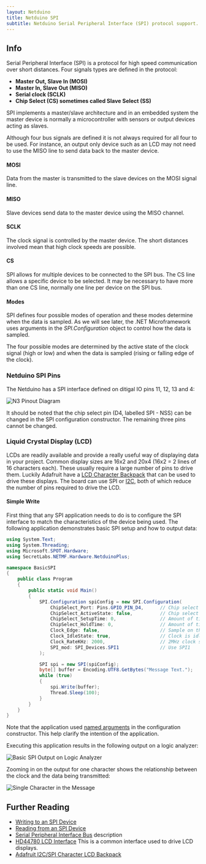 ```yaml
---
layout: Netduino
title: Netduino SPI
subtitle: Netduino Serial Peripheral Interface (SPI) protocol support. 
---
```


## Info

Serial Peripheral Interface (SPI) is a protocol for high speed communication over short distances.  Four signals types are defined in the protocol:

- **Master Out, Slave In (MOSI)**
- **Master In, Slave Out (MISO)**
- **Serial clock (SCLK)**
- **Chip Select (CS) sometimes called Slave Select (SS)**

SPI implements a master/slave architecture and in an embedded system the master device is normally a microcontroller with sensors or output devices acting as slaves.

Although four bus signals are defined it is not always required for all four to be used.  For instance, an output only device such as an LCD may not need to use the MISO line to send data back to the master device.

#### MOSI

Data from the master is transmitted to the slave devices on the MOSI signal line.

#### MISO

Slave devices send data to the master device using the MISO channel.

#### SCLK

The clock signal is controlled by the master device.  The short distances involved mean that high clock speeds are possible.

#### CS

SPI allows for multiple devices to be connected to the SPI bus.  The CS line allows a specific device to be selected.  It may be necessary to have more than one CS line, normally one line per device on the SPI bus.

#### Modes

SPI defines four possible modes of operation and these modes determine when the data is sampled.  As we will see later, the .NET Microframework uses arguments in the _SPI.Configuration_ object to control how the data is sampled.

The four possible modes are determined by the active state of the clock signal (high or low) and when the data is sampled (rising or falling edge of the clock).

### Netduino SPI Pins

The Netduino has a SPI interface defined on ditigal IO pins 11, 12, 13 and 4:

![N3 Pinout Diagram](/Netduino/About/Netduino3_Pinout.svg)

It should be noted that the chip select pin (D4, labelled SPI - NSS) can be changed in the SPI configuration constructor.  The remaining three pins cannot be changed.

### Liquid Crystal Display (LCD)

LCDs are readily available and provide a really useful way of displaying data in your project.  Common display sizes are 16x2 and 20x4 (16x2 = 2 lines of 16 characters each).  These usually require a large number of pins to drive them.  Luckily Adafruit have a [LCD Character Backpack](https://www.adafruit.com/product/292) that can be used to drive these displays.  The board can use SPI or [I2C](/Netduino/Input_Output/Digital/I2C/), both of which reduce the number of pins required to drive the LCD.

#### Simple Write

First thing that any SPI application needs to do is to configure the SPI interface to match the characteristics of the device being used.  The following application demonstrates basic SPI setup and how to output data:

```csharp
using System.Text;
using System.Threading;
using Microsoft.SPOT.Hardware;
using SecretLabs.NETMF.Hardware.NetduinoPlus;

namespace BasicSPI
{
    public class Program
    {
        public static void Main()
        {
            SPI.Configuration spiConfig = new SPI.Configuration(
                ChipSelect_Port: Pins.GPIO_PIN_D4,      // Chip select is digital IO 4.
                ChipSelect_ActiveState: false,          // Chip select is active low.
                ChipSelect_SetupTime: 0,                // Amount of time between selection and the clock starting
                ChipSelect_HoldTime: 0,                 // Amount of time the device must be active after the data has been read.
                Clock_Edge: false,                      // Sample on the falling edge.
                Clock_IdleState: true,                  // Clock is idle when high.
                Clock_RateKHz: 2000,                    // 2MHz clock speed.
                SPI_mod: SPI_Devices.SPI1               // Use SPI1
            );

            SPI spi = new SPI(spiConfig);
            byte[] buffer = Encoding.UTF8.GetBytes("Message Text.");
            while (true)
            {
                spi.Write(buffer);
                Thread.Sleep(100);
            }
        }
    }
}
```

Note that the application used [named arguments](https://docs.microsoft.com/en-us/dotnet/csharp/programming-guide/classes-and-structs/named-and-optional-arguments) in the configuration constructor.  This help clarify the intention of the application.

Executing this application results in the following output on a logic analyzer:

![Basic SPI Output on Logic Analyzer](BasicSPIOutput.png)

Zooming in on the output for one character shows the relationship between the clock and the data being transmitted:

![Single Character in the Message](SingleCharacterOutput.png)

## Further Reading

- [Writing to an SPI Device](Writing)
- [Reading from an SPI Device](Reading)
- [Serial Peripheral Interface Bus](https://en.wikipedia.org/wiki/Serial_Peripheral_Interface_Bus) description
- [HD44780 LCD Interface](https://en.wikipedia.org/wiki/Hitachi_HD44780_LCD_controller) This is a common interface used to drive LCD displays.
- [Adafruit I2C/SPI Character LCD Backpack](https://www.adafruit.com/product/292)
